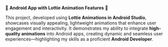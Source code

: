 🚀 **Android App with Lottie Animation Features** 🚀

This project, developed using **Lottie Animations in Android Studio**, showcases visually appealing, lightweight animations that enhance user engagement and interactivity. It demonstrates my ability to integrate 
**high-quality animations** into Android apps, creating dynamic and seamless user experiences—highlighting my skills as a proficient **Android Developer**.

